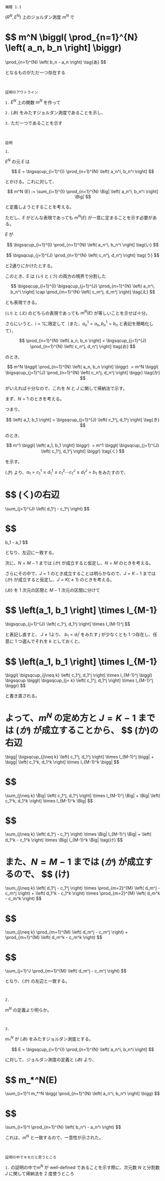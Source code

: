 
```
補題 1.1
```

$\left( R^N, E^N \right)$ 上のジョルダン測度 $m^N$ で

$$
m^N \biggl( \prod_{n=1}^{N} \left( a_n, b_n \right] \biggr)
=
\prod_{n=1}^{N} \left( b_n - a_n \right) \tag{あ}
$$

となるものがただ一つ存在する  


<br>

```
証明のアウトライン
```

```1.``` $E^N$ 上の関数 $m^N$ を作って  

```2.``` $(あ)$ をみたすジョルダン測度であることを示し、  

```3.``` ただ一つであることを示す  


<br>

```
証明
```

```1.```

$E^N$ の元 $E$ は

$$
E = \bigsqcup_{i=1}^{I} \prod_{n=1}^{N} \left( a_n^i, b_n^i \right]
$$

とかける。これに対して、

$$
m^N (E) := \sum_{i=1}^{I} \prod_{n=1}^{N} \Big| \left( a_n^i, b_n^i \right] \Big|
$$

と定義しようとすることを考える。  

ただし、$E$ がどんな表現であっても $m^N (E)$ が一意に定まることを示す必要がある。  

$E$ が  

$$
\bigsqcup_{i=1}^{I} \prod_{n=1}^{N} \left( a_n^i, b_n^i \right] \tag{い}
$$

$$
\bigsqcup_{j=1}^{J} \prod_{n=1}^{N} \left( c_n^j, d_n^j \right] \tag{う}
$$

と2通りにかけたとする。  

このとき、$E$ は $(い)$ と $(う)$ の両方の境界で分割した

$$
\bigsqcup_{i=1}^{I} \bigsqcup_{j=1}^{J} \prod_{n=1}^{N} \left( a_n^i, b_n^i \right]
\cap \prod_{m=1}^{N} \left( c_m^j, d_m^j \right] \tag{え}
$$

とも表現できる。  

$(い)$ と $(え)$ のどちらの表現であっても $m^N (E)$ が等しいことを示せば十分。  

さらにいうと、$i=1$に限定して（また、$a_n^1=a_n, b_n^1=b_n$ と表記を簡略化して）、  

$$
\prod_{n=1}^{N} \left( a_n, b_n \right]
= \bigsqcup_{j=1}^{J} \prod_{n=1}^{N} \left( c_n^j, d_n^j \right]
\tag{お}
$$

のとき、

$$
m^N \biggl( \prod_{n=1}^{N} \left( a_n, b_n \right] \biggr) 
= m^N \biggl( \bigsqcup_{j=1}^{J} \prod_{n=1}^{N} \left( c_n^j, d_n^j \right] \biggr)
\tag{か}
$$

がいえれば十分なので、これを $N$ と $J$ に関して帰納法で示す。  

まず、$N=1$ のときを考える。　

つまり、  

$$
\left( a_1, b_1 \right]
= \bigsqcup_{j=1}^{J} 
\left( c_1^j, d_1^j \right]
\tag{き}
$$

のとき、

$$
m^1 \biggl( \left( a_1, b_1 \right] \biggr) 
= m^1 \biggl( \bigsqcup_{j=1}^{J} 
\left( c_1^j, d_1^j \right] \biggr)
\tag{く}
$$

を示す。　　

$(き)$ より、$a_1=c_1^1\leq d_1^1 \leq c_1^2 \cdots c_1^J \leq d_1^J=b_1$
をみたすので、  

$$
(く)の右辺
=
\sum_{j=1}^{J}
\left( d_1^j - c_1^j \right)
$$

$$
=
b_1 - a_1
$$

となり、左辺に一致する。 

次に、$N=M-1$ までは $(か)$ が成立すると仮定し、$N=M$ のときを考える。

さらにその中で、$J=1$ のとき成立することは明らかなので、$J=K-1$ までは $(か)$ が成立すると仮定し、$J=K(\neq1)$ のときを考える。

$(お)$ を $1$ 次元の区間と $M-1$ 次元の区間に分けて

$$
\left(a_1, b_1 \right] \times I_{M-1}
=
\bigsqcup_{j=1}^{J}
    \left( c_1^j, d_1^j \right] \times I_{M-1}^j
$$

と表記し直すと、
$J \neq 1$より、
$b_1=d_1^j$ をみたす $j$ が少なくとも $1$ つ存在し、任意に $1$ つ選んでそれを $k$ としておくと、

$$
\left(a_1, b_1 \right] \times I_{M-1}
=
\biggl(
    \bigsqcup_{j\neq k}
        \left( c_1^j, d_1^j \right] \times I_{M-1}^j
\biggl)
\bigsqcup
\biggl(
    \bigsqcup_{j= k}
        \left( c_1^j, d_1^j \right] \times I_{M-1}^j
\biggr)
$$

と書き直される。

よって、$m^N$ の定め方と $J=K-1$ までは $(か)$ が成立することから、
$$
(か)の右辺
=
\bigg|
    \bigsqcup_{j\neq k}
        \left( c_1^j, d_1^j \right] \times I_{M-1}^j
\bigg|
+
\bigg|
    \left( c_1^k, d_1^k \right] \times I_{M-1}^k
\bigg|
$$

$$
=
\sum_{j\neq k}
    \Big|
        \left( c_1^j, d_1^j \right] \times I_{M-1}^j
    \Big|
+
    \Big|
        \left( c_1^k, d_1^k \right] \times I_{M-1}^k
    \Big|
$$

$$
=
\sum_{j\neq k}
    \left( d_1^j - c_1^j \right)
    \times
    \Big|
    I_{M-1}^j
    \Big|
+
    \left( d_1^k - c_1^k \right)
    \times
    \Big|
    I_{M-1}^k
    \Big|
\tag{け}
$$

また、$N=M-1$ までは $(か)$ が成立するので、 
$$
(け)
=
\sum_{j\neq k}
    \left( d_1^j - c_1^j \right)
    \times
    \prod_{m=2}^{M}
    \left( d_m^j - c_m^j \right)
+
    \left( d_1^k - c_1^k \right)
    \times
    \prod_{m=2}^{M}
    \left( d_m^k - c_m^k \right)
$$

$$
=
\sum_{j\neq k}
    \prod_{m=1}^{M}
    \left( d_m^j - c_m^j \right)
+
    \prod_{m=1}^{M}
    \left( d_m^k - c_m^k \right)
$$

$$
=
\sum_{j=1}^J
    \prod_{m=1}^{M}
    \left( d_m^j - c_m^j \right)
$$

となり、$(か)$ の左辺と一致する。

<br>

```2.```

$m^N$ の定義より明らか。

<br>

```3.```

$m_*^N$ が $(あ)$ をみたすジョルダン測度とする。

$$
E = \bigsqcup_{i=1}^{I}
        \prod_{n=1}^{N}
            \left( a_n^i, b_n^i \right]
$$

に対して、ジョルダン測度の定義と $(あ)$ より、

$$
m_*^N(E)
=
\sum_{i=1}^I
    m_*^N \bigg(
        \prod_{n=1}^{N}
            \left( a_n^i, b_n^i \right]
        \bigg)
$$

$$
=
\sum_{i=1}^I
    \prod_{n=1}^{N}
        \left( b_n^i - a_n^i \right)
$$

これは、$m^N$ と一致するので、一意性が示された。

<br>

```
証明の中でキモだと思うところ
```

```1.``` の証明の中で$m^N$ が well-defined であることを示す際に、次元数 $N$ と分割数 $J$ に関して帰納法を $2$ 度使うところ

